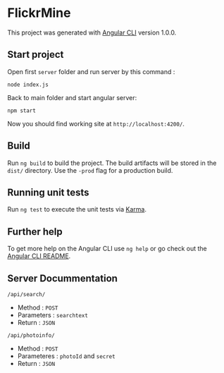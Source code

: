 # FlickrMine

This project was generated with [Angular CLI](https://github.com/angular/angular-cli) version 1.0.0.

## Start project

Open first `server` folder and run server by this command :
    
    node index.js

Back to main folder and start angular server:

    npm start

Now you should find working site at `http://localhost:4200/`. 

## Build

Run `ng build` to build the project. The build artifacts will be stored in the `dist/` directory. Use the `-prod` flag for a production build.

## Running unit tests

Run `ng test` to execute the unit tests via [Karma](https://karma-runner.github.io).

## Further help

To get more help on the Angular CLI use `ng help` or go check out the [Angular CLI README](https://github.com/angular/angular-cli/blob/master/README.md).

## Server Docummentation

`/api/search/` 
 -  Method : `POST`
 -  Parameters : `searchtext`
 -  Return : `JSON`

`/api/photoinfo/`
 - Method : `POST`
 - Parameteres : `photoId` and `secret`
 - Return : `JSON` 
 